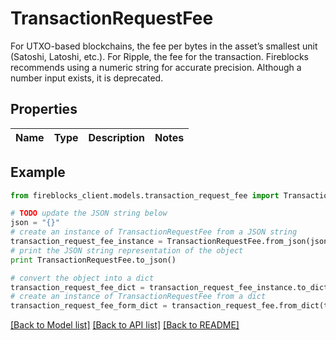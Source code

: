 # TransactionRequestFee

For UTXO-based blockchains, the fee per bytes in the asset’s smallest unit (Satoshi, Latoshi, etc.).  For Ripple, the fee for the transaction. Fireblocks recommends using a numeric string for accurate precision. Although a number input exists, it is deprecated.

## Properties

Name | Type | Description | Notes
------------ | ------------- | ------------- | -------------

## Example

```python
from fireblocks_client.models.transaction_request_fee import TransactionRequestFee

# TODO update the JSON string below
json = "{}"
# create an instance of TransactionRequestFee from a JSON string
transaction_request_fee_instance = TransactionRequestFee.from_json(json)
# print the JSON string representation of the object
print TransactionRequestFee.to_json()

# convert the object into a dict
transaction_request_fee_dict = transaction_request_fee_instance.to_dict()
# create an instance of TransactionRequestFee from a dict
transaction_request_fee_form_dict = transaction_request_fee.from_dict(transaction_request_fee_dict)
```
[[Back to Model list]](../README.md#documentation-for-models) [[Back to API list]](../README.md#documentation-for-api-endpoints) [[Back to README]](../README.md)


